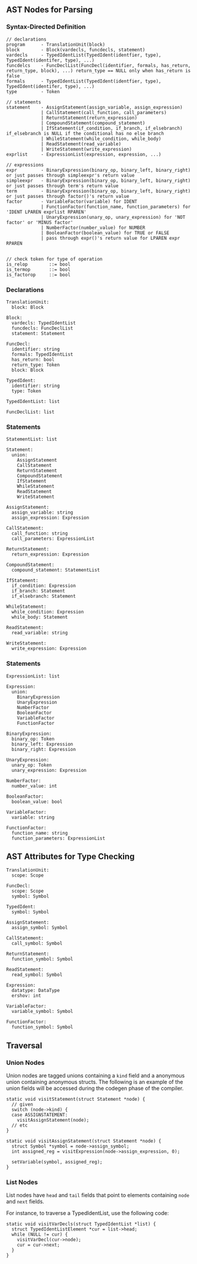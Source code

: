 ## AST Nodes for Parsing

### Syntax-Directed Definition

    // declarations
    program      - TranslationUnit(block)
    block        - Block(vardecls, funcdecls, statement)
    vardecls     - TypedIdentList(TypedIdent(identfier, type), TypedIdent(identifer, type), ...)
    funcdelcs    - FuncDeclList(FuncDecl(identifier, formals, has_return, return_type, block), ...) return_type == NULL only when has_return is false
    formals      - TypedIdentList(TypedIdent(identfier, type), TypedIdent(identifer, type), ...)
    type         - Token

    // statements
    statement    - AssignStatement(assign_variable, assign_expression)
                 | CallStatement(call_function, call_parameters)
                 | ReturnStatement(return_expression)
                 | CompoundStatement(compound_statement)
                 | IfStatement(if_condition, if_branch, if_elsebranch) if_elsebranch is NULL if the conditional has no else branch
                 | WhileStatement(while_condition, while_body)
                 | ReadStatement(read_variable)
                 | WriteStatement(write_expression)
    exprlist     - ExpressionList(expression, expression, ...)

    // expressions
    expr         - BinaryExpression(binary_op, binary_left, binary_right) or just passes through simpleexpr's return value
    simpleexpr   - BinaryExpression(binary_op, binary_left, binary_right) or just passes through term's return value
    term         - BinaryExpression(binary_op, binary_left, binary_right) or just passes through factor()'s return value
    factor       - VariableFactor(variable) for IDENT
                 | FunctionFactor(function_name, function_parameters) for 'IDENT LPAREN exprlist RPAREN'
                 | UnaryExpression(unary_op, unary_expression) for 'NOT factor' or 'MINUS factor'
                 | NumberFactor(number_value) for NUMBER
                 | BooleanFactor(boolean_value) for TRUE or FALSE
                 | pass through expr()'s return value for LPAREN expr RPAREN


    // check token for type of operation
    is_relop        ::= bool
    is_termop       ::= bool
    is_factorop     ::= bool

### Declarations

    TranslationUnit:
      block: Block
      
    Block:
      vardecls: TypedIdentList
      funcdecls: FuncDeclList
      statement: Statement
      
    FuncDecl:
      identifier: string
      formals: TypedIdentList
      has_return: bool
      return_type: Token
      block: Block
      
    TypedIdent:
      identifier: string
      type: Token
      
    TypedIdentList: list
    
    FuncDeclList: list
    
### Statements

    StatementList: list
    
    Statement:
      union:
        AssignStatement
        CallStatement
        ReturnStatement
        CompoundStatement
        IfStatement
        WhileStatement
        ReadStatement
        WriteStatement
          
    AssignStatement:
      assign_variable: string
      assign_expression: Expression
      
    CallStatement:
      call_function: string
      call_parameters: ExpressionList
      
    ReturnStatement:
      return_expression: Expression
      
    CompoundStatement:
      compound_statement: StatementList
      
    IfStatement:
      if_condition: Expression
      if_branch: Statement
      if_elsebranch: Statement
      
    WhileStatement:
      while_condition: Expression
      while_body: Statement
      
    ReadStatement:
      read_variable: string
      
    WriteStatement:
      write_expression: Expression

### Statements

    ExpressionList: list
    
    Expression:
      union:
        BinaryExpression
        UnaryExpression
        NumberFactor
        BooleanFactor
        VariableFactor
        FunctionFactor
          
    BinaryExpression:
      binary_op: Token
      binary_left: Expression
      binary_right: Expression
      
    UnaryExpression:
      unary_op: Token
      unary_expression: Expression
      
    NumberFactor:
      number_value: int
      
    BooleanFactor:
      boolean_value: bool
      
    VariableFactor:
      variable: string
      
    FunctionFactor:
      function_name: string
      function_parameters: ExpressionList

## AST Attributes for Type Checking

    TranslationUnit:
      scope: Scope
      
    FuncDecl:
      scope: Scope
      symbol: Symbol
      
    TypedIdent:
      symbol: Symbol

    AssignStatement:
      assign_symbol: Symbol
      
    CallStatement:
      call_symbol: Symbol
      
    ReturnStatement:
      function_symbol: Symbol
      
    ReadStatement:
      read_symbol: Symbol
          
    Expression:
      datatype: DataType
      ershov: int
      
    VariableFactor:
      variable_symbol: Symbol
      
    FunctionFactor:
      function_symbol: Symbol


## Traversal

### Union Nodes

Union nodes are tagged unions containing a `kind` field and a
anonymous union containing anonymous structs.  The following is an example of the union fields will be accessed during the codegen phase of the compiler.

    static void visitStatement(struct Statement *node) {
      // given
      switch (node->kind) {
      case ASSIGNSTATEMENT:
        visitAssignStatement(node);
      // etc
    }

    static void visitAssignStatement(struct Statement *node) {
      struct Symbol *symbol = node->assign_symbol;
      int assigned_reg = visitExpression(node->assign_expression, 0);

      setVariable(symbol, assigned_reg);
    }


### List Nodes

List nodes have `head` and `tail` fields that point to elements
containing `node` and `next` fields.

For instance, to traverse a TypedIdentList, use the following code:

    static void visitVarDecls(struct TypedIdentList *list) {
      struct TypedIdentListElement *cur = list->head;
      while (NULL != cur) {
        visitVarDecl(cur->node);
        cur = cur->next;
      }
    }

